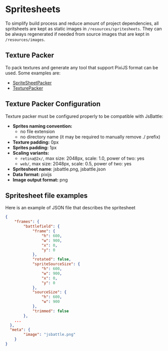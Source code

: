 # Spritesheets

To simplify build process and reduce amount of project dependencies, all
spritsheets are kept as static images in `/resources/spritesheets`. They can be
always regenerated if needed from source images that are kept in
`/resources/images`.


## Texture Packer
To pack textures and generate any tool that support PixiJS format can be used.
Some examples are:

- [SpriteSheetPacker](https://github.com/amakaseev/sprite-sheet-packer)
- [TexturePacker](https://www.codeandweb.com/texturepacker)

## Texture Packer Configuration

Texture packer must be configured properly to be compatible with JsBattle:

- **Sprites naming convention:**
  - no file extension
  - no directory name (it may be required to manually remove ./ prefix)
- **Texture padding:** 0px
- **Sprites padding:** 1px
- **Scaling variants:**
  - `retina@2x/`, max size: 2048px, scale: 1.0, power of two: yes
  - `web/`, max size: 2048px, scale: 0.5, power of two: yes
- **Spritesheet name**: jsbattle.png, jsbattle.json
- **Data format:** pixijs
- **Image output format:** png

## Spritesheet file examples

Here is an example of JSON file that describes the spritesheet

```json
{
	"frames": {
		"battlefield": {
			"frame": {
				"h": 600,
				"w": 900,
				"x": 0,
				"y": 0
			},
			"rotated": false,
			"spriteSourceSize": {
				"h": 600,
				"w": 900,
				"x": 0,
				"y": 0
			},
			"sourceSize": {
				"h": 600,
				"w": 900
			},
			"trimmed": false
		},
    ...
  },
  "meta": {
		"image": "jsbattle.png"
	}
}
```
